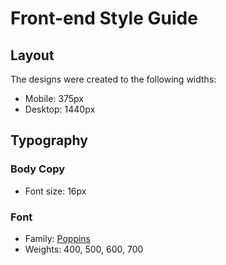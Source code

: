 # Front-end Style Guide

## Layout

The designs were created to the following widths:

- Mobile: 375px
- Desktop: 1440px

## Typography

### Body Copy

- Font size: 16px

### Font

- Family: [Poppins](https://fonts.google.com/specimen/Poppins)
- Weights: 400, 500, 600, 700
